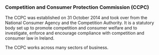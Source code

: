 ###  Competition and Consumer Protection Commission (CCPC)

The CCPC was established on 31 October 2014 and took over from the National
Consumer Agency and the Competition Authority. It is a statutory body set up
to promote competition and consumer welfare and to investigate, enforce and
encourage compliance with competition and consumer law in Ireland.

The CCPC works across many sectors of business.
